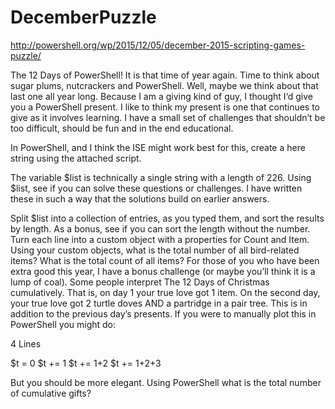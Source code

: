 # DecemberPuzzle

http://powershell.org/wp/2015/12/05/december-2015-scripting-games-puzzle/

The 12 Days of PowerShell! It is that time of year again. Time to think about sugar plums, nutcrackers and PowerShell. Well, maybe we think about that last one all year long. Because I am a giving kind of guy, I thought I‘d give you a PowerShell present. I like to think my present is one that continues to give as it involves learning. I have a small set of challenges that shouldn’t be too difficult, should be fun and in the end educational.

In PowerShell, and I think the ISE might work best for this, create a here string using the attached script.

The variable $list is technically a single string with a length of 226. Using $list, see if you can solve these questions or challenges. I have written these in such a way that the solutions build on earlier answers.

Split $list into a collection of entries, as you typed them, and sort the results by length. As a bonus, see if you can sort the length without the number.
Turn each line into a custom object with a properties for Count and Item.
Using your custom objects, what is the total number of all bird-related items?
What is the total count of all items?
For those of you who have been extra good this year, I have a bonus challenge (or maybe you’ll think it is a lump of coal). Some people interpret The 12 Days of Christmas cumulatively. That is, on day 1 your true love got 1 item. On the second day, your true love got 2 turtle doves AND a partridge in a pair tree. This is in addition to the previous day’s presents. If you were to manually plot this in PowerShell you might do:

4 Lines

$t = 0
$t += 1
$t += 1+2
$t += 1+2+3

But you should be more elegant. Using PowerShell what is the total number of cumulative gifts?
